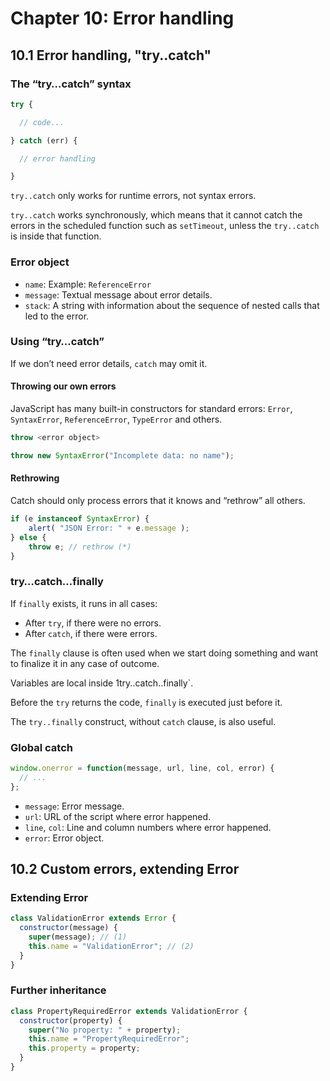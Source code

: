# Chapter 10: Error handling

## 10.1 Error handling, "try..catch"

### The “try…catch” syntax

```js
try {

  // code...

} catch (err) {

  // error handling

}
```

`try..catch` only works for runtime errors, not syntax errors.

`try..catch` works synchronously, which means that it cannot catch the errors in the scheduled function such as `setTimeout`, unless the `try..catch` is inside that function.

### Error object

- `name`: Example: `ReferenceError`
- `message`: Textual message about error details.
- `stack`: A string with information about the sequence of nested calls that led to the error.

### Using “try…catch”

If we don’t need error details, `catch` may omit it.

#### Throwing our own errors

JavaScript has many built-in constructors for standard errors: `Error`, `SyntaxError`, `ReferenceError`, `TypeError` and others.

```js
throw <error object>

throw new SyntaxError("Incomplete data: no name");
```

#### Rethrowing

Catch should only process errors that it knows and “rethrow” all others.

```js
if (e instanceof SyntaxError) {
    alert( "JSON Error: " + e.message );
} else {
    throw e; // rethrow (*)
}
```

### try…catch…finally

If `finally` exists, it runs in all cases:

- After `try`, if there were no errors.
- After `catch`, if there were errors.

The `finally` clause is often used when we start doing something and want to finalize it in any case of outcome.

Variables are local inside 1try..catch..finally`.

Before the `try` returns the code, `finally` is executed just before it.

The `try..finally` construct, without `catch` clause, is also useful.

### Global catch

```js
window.onerror = function(message, url, line, col, error) {
  // ...
};
```

- `message`: Error message.
- `url`: URL of the script where error happened.
- `line`, `col`: Line and column numbers where error happened.
- `error`: Error object.

## 10.2 Custom errors, extending Error

### Extending Error

```js
class ValidationError extends Error {
  constructor(message) {
    super(message); // (1)
    this.name = "ValidationError"; // (2)
  }
}
```

### Further inheritance

```js
class PropertyRequiredError extends ValidationError {
  constructor(property) {
    super("No property: " + property);
    this.name = "PropertyRequiredError";
    this.property = property;
  }
}
```
